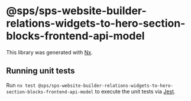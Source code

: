 # @sps/sps-website-builder-relations-widgets-to-hero-section-blocks-frontend-api-model

This library was generated with [Nx](https://nx.dev).

## Running unit tests

Run `nx test @sps/sps-website-builder-relations-widgets-to-hero-section-blocks-frontend-api-model` to execute the unit tests via [Jest](https://jestjs.io).
